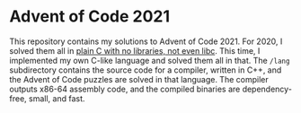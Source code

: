 # Advent of Code 2021

This repository contains my solutions to Advent of Code 2021. For 2020, I solved
them all in [plain C with no libraries, not even libc][1]. This time, I
implemented my own C-like language and solved them all in that. The `/lang`
subdirectory contains the source code for a compiler, written in C++, and the
Advent of Code puzzles are solved in that language. The compiler outputs x86-64
assembly code, and the compiled binaries are dependency-free, small, and fast.

[1]: https://github.com/Scrumplesplunge/aoc2020
